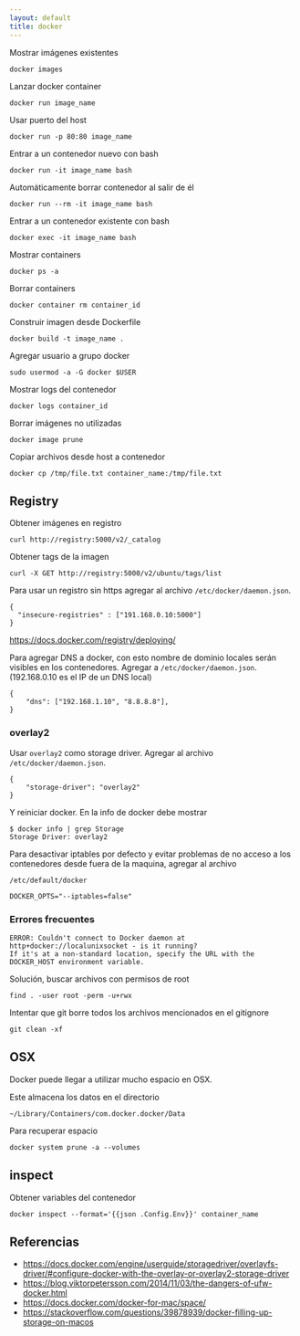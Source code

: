 ```yaml
---
layout: default
title: docker
---
```

Mostrar imágenes existentes

    docker images

Lanzar docker container

    docker run image_name

Usar puerto del host

    docker run -p 80:80 image_name

Entrar a un contenedor nuevo con bash

    docker run -it image_name bash

Automáticamente borrar contenedor al salir de él

    docker run --rm -it image_name bash

Entrar a un contenedor existente con bash

    docker exec -it image_name bash

Mostrar containers

    docker ps -a

Borrar containers

    docker container rm container_id

Construir imagen desde Dockerfile

    docker build -t image_name .

Agregar usuario a grupo docker

    sudo usermod -a -G docker $USER

Mostrar logs del contenedor

    docker logs container_id

Borrar imágenes no utilizadas

    docker image prune

Copiar archivos desde host a contenedor

    docker cp /tmp/file.txt container_name:/tmp/file.txt

## Registry

Obtener imágenes en registro

    curl http://registry:5000/v2/_catalog

Obtener tags de la imagen

    curl -X GET http://registry:5000/v2/ubuntu/tags/list

Para usar un registro sin https agregar al archivo `/etc/docker/daemon.json`.

    {
      "insecure-registries" : ["191.168.0.10:5000"]
    }

https://docs.docker.com/registry/deploying/

Para agregar DNS a docker, con esto nombre de dominio locales serán visibles en los contenedores.
Agregar a `/etc/docker/daemon.json`. (192.168.0.10 es el IP de un DNS local)

    {
        "dns": ["192.168.1.10", "8.8.8.8"],
    }

### overlay2

Usar `overlay2` como storage driver. Agregar al archivo `/etc/docker/daemon.json`.

    {
        "storage-driver": "overlay2"
    }

Y reiniciar docker. En la info de docker debe mostrar

    $ docker info | grep Storage
    Storage Driver: overlay2


Para desactivar iptables por defecto y evitar problemas de no acceso a los contenedores desde fuera de la maquina, agregar al archivo

    /etc/default/docker

    DOCKER_OPTS="--iptables=false"

### Errores frecuentes

	ERROR: Couldn't connect to Docker daemon at http+docker://localunixsocket - is it running?
	If it's at a non-standard location, specify the URL with the DOCKER_HOST environment variable.

Solución, buscar archivos con permisos de root

	find . -user root -perm -u+rwx

Intentar que git borre todos los archivos mencionados en el gitignore

	git clean -xf

## OSX

Docker puede llegar a utilizar mucho espacio en OSX.

Este almacena los datos en el directorio

    ~/Library/Containers/com.docker.docker/Data

Para recuperar espacio

    docker system prune -a --volumes

## inspect

Obtener variables del contenedor

    docker inspect --format='{{json .Config.Env}}' container_name

## Referencias

* https://docs.docker.com/engine/userguide/storagedriver/overlayfs-driver/#configure-docker-with-the-overlay-or-overlay2-storage-driver
* https://blog.viktorpetersson.com/2014/11/03/the-dangers-of-ufw-docker.html
* https://docs.docker.com/docker-for-mac/space/
* https://stackoverflow.com/questions/39878939/docker-filling-up-storage-on-macos

